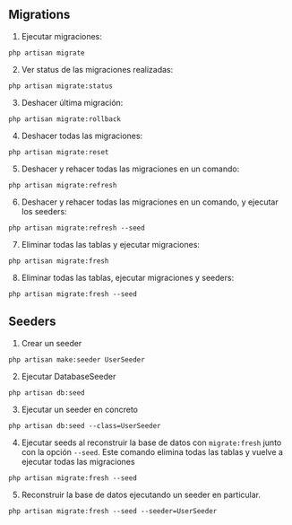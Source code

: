 ## Migrations

1. Ejecutar migraciones:
```
php artisan migrate
```

2. Ver status de las migraciones realizadas:
```
php artisan migrate:status
```

3. Deshacer última migración:
```
php artisan migrate:rollback
```

4. Deshacer todas las migraciones:
```
php artisan migrate:reset
```

5. Deshacer y rehacer todas las migraciones en un comando:
```
php artisan migrate:refresh
```

6. Deshacer y rehacer todas las migraciones en un comando, y ejecutar los seeders:
```
php artisan migrate:refresh --seed
```

7. Eliminar todas las tablas y ejecutar migraciones:
```
php artisan migrate:fresh
```

8. Eliminar todas las tablas, ejecutar migraciones y seeders:
```
php artisan migrate:fresh --seed
```


## Seeders

1. Crear un seeder
```
php artisan make:seeder UserSeeder
```

2. Ejecutar DatabaseSeeder
```
php artisan db:seed
```

3. Ejecutar un seeder en concreto
```
php artisan db:seed --class=UserSeeder
```

4. Ejecutar seeds al reconstruir la base de datos con `migrate:fresh` junto con la opción `--seed`. Este comando elimina todas las tablas y vuelve a ejecutar todas las migraciones
```
php artisan migrate:fresh --seed
```

5. Reconstruir la base de datos ejecutando un seeder en particular.
```
php artisan migrate:fresh --seed --seeder=UserSeeder
```